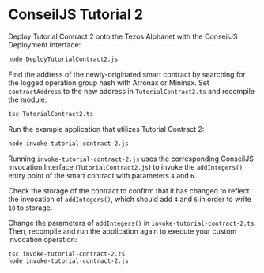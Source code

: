 # ConseilJS Tutorial 2
Deploy Tutorial Contract 2 onto the Tezos Alphanet with the ConseilJS Deployment Interface:
```bash
node DeployTutorialContract2.js
```

Find the address of the newly-originated smart contract by searching for the logged operation group hash with Arronax or Mininax. Set `contractAddress` to the new address in `TutorialContract2.ts` and recompile the module:
```bash
tsc TutorialContract2.ts
```

Run the example application that utilizes Tutorial Contract 2:
```bash
node invoke-tutorial-contract-2.js
```

Running `invoke-tutorial-contract-2.js` uses the corresponding ConseilJS Invocation Interface (`TutorialContract2.js`) to invoke the `addIntegers()` entry point of the smart contract with parameters `4` and `6`.

Check the storage of the contract to confirm that it has changed to reflect the invocation of `addIntegers()`, which should add `4` and `6` in order to write `10` to storage.

Change the parameters of `addIntegers()` in `invoke-tutorial-contract-2.ts`. Then, recompile and run the application again to execute your custom invocation operation:
```bash
tsc invoke-tutorial-contract-2.ts
node invoke-tutorial-contract-2.js
```